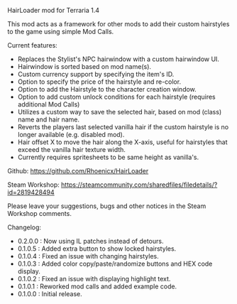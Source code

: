 HairLoader mod for Terraria 1.4

This mod acts as a framework for other mods to add their custom hairstyles to the game using simple Mod Calls.

Current features:
- Replaces the Stylist's NPC hairwindow with a custom hairwindow UI.
- Hairwindow is sorted based on mod name(s).
- Custom currency support by specifying the item's ID.
- Option to specify the price of the hairstyle and re-color.
- Option to add the Hairstyle to the character creation window.
- Option to add custom unlock conditions for each hairstyle (requires additional Mod Calls)
- Utilizes a custom way to save the selected hair, based on mod (class) name and hair name.
- Reverts the players last selected vanilla hair if the custom hairstyle is no longer available (e.g. disabled mod).
- Hair offset X to move the hair along the X-axis, useful for hairstyles that exceed the vanilla hair texture width.
- Currently requires spritesheets to be same height as vanilla's.

Github: https://github.com/Rhoenicx/HairLoader

Steam Workshop:	https://steamcommunity.com/sharedfiles/filedetails/?id=2819428494

Please leave your suggestions, bugs and other notices in the Steam Workshop comments.



Changelog:
- 0.2.0.0 : Now using IL patches instead of detours.
- 0.1.0.5 : Added extra button to show locked hairstyles.
- 0.1.0.4 : Fixed an issue with changing hairstyles.
- 0.1.0.3 : Added color copy/paste/randomize buttons and HEX code display.
- 0.1.0.2 : Fixed an issue with displaying highlight text.
- 0.1.0.1 : Reworked mod calls and added example code.
- 0.1.0.0 : Initial release.
